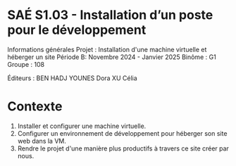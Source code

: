 # SAÉ S1.03 - Installation d’un poste pour le développement

Informations générales
Projet : Installation d'une machine virtuelle et héberger un site
Période B: Novembre 2024 - Janvier 2025
Binôme : G1
Groupe : 108

Éditeurs : 
  BEN HADJ YOUNES Dora
  XU Célia

# Contexte 
1. Installer et configurer une machine virtuelle.
2. Configurer un environnement de développement pour héberger son site web dans la VM.
3. Rendre le projet d'une manière plus productifs à travers ce site créer par nous.

